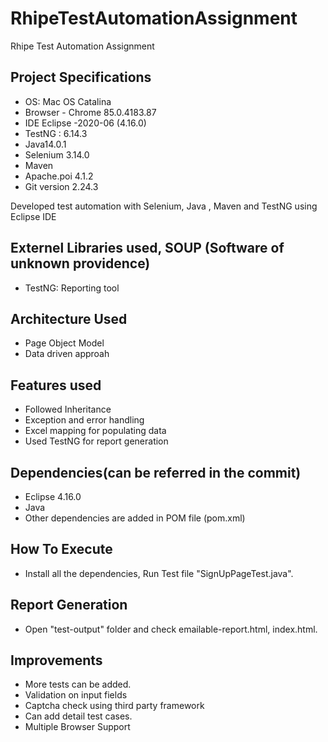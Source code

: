 # RhipeTestAutomationAssignment
Rhipe Test Automation Assignment

## Project Specifications
- OS: Mac OS Catalina
- Browser - Chrome  85.0.4183.87
- IDE Eclipse -2020-06 (4.16.0)
- TestNG : 6.14.3
- Java14.0.1
- Selenium 3.14.0
- Maven
- Apache.poi 4.1.2
- Git version 2.24.3 

Developed test automation with Selenium, Java , Maven and  TestNG using  Eclipse IDE

## Externel Libraries used, SOUP (Software of unknown providence) 
- TestNG: Reporting tool

## Architecture Used
- Page Object Model
- Data driven approah

## Features used
- Followed Inheritance
- Exception and  error handling
- Excel mapping for  populating data
- Used TestNG for report generation

## Dependencies(can be referred in the commit)
- Eclipse 4.16.0
- Java
- Other dependencies are added in POM file (pom.xml)

## How To Execute
- Install all the dependencies, Run Test file "SignUpPageTest.java".

## Report Generation
- Open "test-output" folder and check emailable-report.html, index.html.

## Improvements
- More tests can be added.
- Validation on input fields
- Captcha check using third party  framework
- Can add detail test cases.
-  Multiple Browser Support

  

